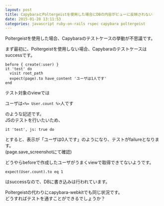 ```yaml
---
layout: post
title: CapybaraとPoltergeistを使用した場合にDBの内容がビューに反映されない
date: 2015-01-28 13:11:53
categories: javascript ruby-on-rails rspec capybara poltergeist
---
```

<p>Poltergeistを使用した場合、Capybaraのテストケースの挙動が不思議です。</p>

<p>まず最初に、Poltergeistを使用しない場合、Capybaraのテストケースはsuccessです。</p>

<pre><code>before { create(:user) }
it 'test' do
  visit root_path
  expect(page).to have_content 'ユーザは1人です'
end
</code></pre>

<p>テスト対象のviewでは</p>

<p>ユーザは<code>&lt;%= User.count %&gt;</code>人です</p>

<p>のような記述です。<br>
JSのテストを行いたいため、</p>

<pre><code>it 'test', js: true do
</code></pre>

<p>とすると、表示が「ユーザは0人です」のようになり、テストがfailureとなります。<br>
(page.save_screenshotにて確認)</p>

<p>どうやらbeforeで作成したユーザがうまくviewで取得できてないようです。</p>

<pre><code>expect(User.count).to eq 1
</code></pre>

<p>はsuccessなので、DBに書き込みは行われています。</p>

<p>Poltergeistの代わりにcapybara-webkitでも同じ状況です。<br>
どうすればテストを通すことができるでしょうか？</p>

